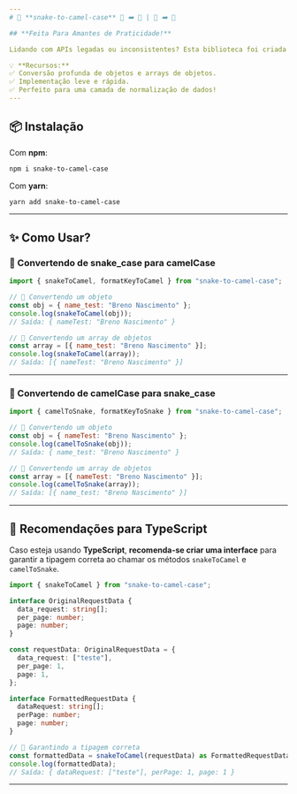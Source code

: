 ```yaml
---
# 🚀 **snake-to-camel-case** 🐍 ➡️ 🐫 | 🐫 ➡️ 🐍

## **Feita Para Amantes de Praticidade!**

Lidando com APIs legadas ou inconsistentes? Esta biblioteca foi criada para **normalizar automaticamente** as chaves de objetos e arrays de objetos, convertendo entre **snake_case** e **camelCase** de forma **simples e eficiente**.

💡 **Recursos:**
✅ Conversão profunda de objetos e arrays de objetos.
✅ Implementação leve e rápida.
✅ Perfeito para uma camada de normalização de dados!
---
```


## 📦 **Instalação**

Com **npm**:

```sh
npm i snake-to-camel-case
```

Com **yarn**:

```sh
yarn add snake-to-camel-case
```

---

## ✨ **Como Usar?**

### **🔄 Convertendo de snake_case para camelCase**

```javascript
import { snakeToCamel, formatKeyToCamel } from "snake-to-camel-case";

// 🔹 Convertendo um objeto
const obj = { name_test: "Breno Nascimento" };
console.log(snakeToCamel(obj));
// Saída: { nameTest: "Breno Nascimento" }

// 🔹 Convertendo um array de objetos
const array = [{ name_test: "Breno Nascimento" }];
console.log(snakeToCamel(array));
// Saída: [{ nameTest: "Breno Nascimento" }]
```

---

### **🔄 Convertendo de camelCase para snake_case**

```javascript
import { camelToSnake, formatKeyToSnake } from "snake-to-camel-case";

// 🔹 Convertendo um objeto
const obj = { nameTest: "Breno Nascimento" };
console.log(camelToSnake(obj));
// Saída: { name_test: "Breno Nascimento" }

// 🔹 Convertendo um array de objetos
const array = [{ nameTest: "Breno Nascimento" }];
console.log(camelToSnake(array));
// Saída: [{ name_test: "Breno Nascimento" }]
```

---

## 📌 **Recomendações para TypeScript**

Caso esteja usando **TypeScript**, **recomenda-se criar uma interface** para garantir a tipagem correta ao chamar os métodos `snakeToCamel` e `camelToSnake`.

```typescript
import { snakeToCamel } from "snake-to-camel-case";

interface OriginalRequestData {
  data_request: string[];
  per_page: number;
  page: number;
}

const requestData: OriginalRequestData = {
  data_request: ["teste"],
  per_page: 1,
  page: 1,
};

interface FormattedRequestData {
  dataRequest: string[];
  perPage: number;
  page: number;
}

// 🔹 Garantindo a tipagem correta
const formattedData = snakeToCamel(requestData) as FormattedRequestData;
console.log(formattedData);
// Saída: { dataRequest: ["teste"], perPage: 1, page: 1 }
```

---
